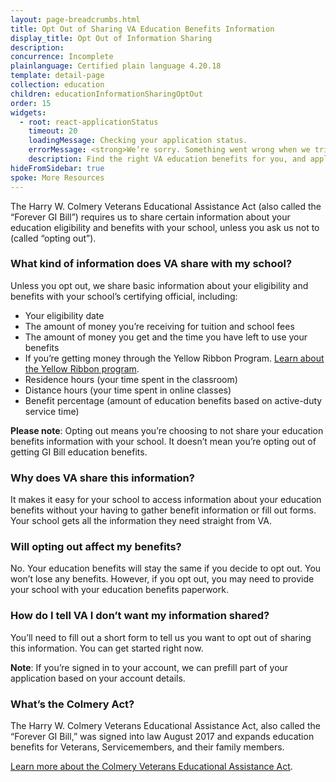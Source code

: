 ```yaml
---
layout: page-breadcrumbs.html
title: Opt Out of Sharing VA Education Benefits Information
display_title: Opt Out of Information Sharing
description:
concurrence: Incomplete
plainlanguage: Certified plain language 4.20.18
template: detail-page
collection: education
children: educationInformationSharingOptOut
order: 15
widgets:
  - root: react-applicationStatus
    timeout: 20
    loadingMessage: Checking your application status.
    errorMessage: <strong>We’re sorry. Something went wrong when we tried to load your saved application.</strong><br/>Please try refreshing your browser in a few minutes.
    description: Find the right VA education benefits for you, and apply to start getting help paying tuition. We can also help you find the right school or training program.
hideFromSidebar: true
spoke: More Resources
---
```



The Harry W. Colmery Veterans Educational Assistance Act (also called the “Forever GI Bill”) requires us to share certain information about your education eligibility and benefits with your school, unless you ask us not to (called “opting out”).

### What kind of information does VA share with my school?

Unless you opt out, we share basic information about your eligibility and benefits with your school’s certifying official, including:
- Your eligibility date
- The amount of money you’re receiving for tuition and school fees
- The amount of money you get and the time you have left to use your benefits
- If you’re getting money through the Yellow Ribbon Program.
[Learn about the Yellow Ribbon program](/education/about-gi-bill-benefits/post-9-11/yellow-ribbon-program/).
- Residence hours (your time spent in the classroom)
- Distance hours (your time spent in online classes)
- Benefit percentage (amount of education benefits based on active-duty service time)

<b>Please note</b>: Opting out means you’re choosing to not share your education benefits information with your school. It doesn’t mean you’re opting out of getting GI Bill education benefits.

### Why does VA share this information?

It makes it easy for your school to access information about your education benefits without your having to gather benefit information or fill out forms. Your school gets all the information they need straight from VA.

### Will opting out affect my benefits?

No. Your education benefits will stay the same if you decide to opt out. You won’t lose any benefits. However, if you opt out, you may need to provide your school with your education benefits paperwork.

### How do I tell VA I don’t want my information shared?

You’ll need to fill out a short form to tell us you want to opt out of sharing this information. You can get started right now.

<div id="react-applicationStatus" class="static-page-widget"></div>

<b>Note</b>: If you’re signed in to your account, we can prefill part of your application based on your account details.

### What’s the Colmery Act?
The Harry W. Colmery Veterans Educational Assistance Act, also called the “Forever GI Bill,” was signed into law August 2017 and expands education benefits for Veterans, Servicemembers, and their family members.

[Learn more about the Colmery Veterans Educational Assistance Act](https://www.benefits.va.gov/GIBILL/ForeverGIBill.asp).
